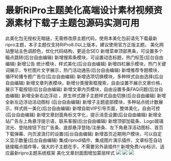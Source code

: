 # 最新RiPro主题美化高端设计素材视频资源素材下载子主题包源码实测可用

此美化包无授权无暗链，无需修改原主题代码，使用本美化包前请先下载最新ripro主题，本子主题仅支持RiPro8.0以上版本，建议使用官方正版主题。
美化网站整站主色调颜色，优化代码结构，更适合SEO
新增菜单顶部黑条，可设置多个瞄点跳转(后台自由编辑)
新增搜索条模块，可设置动态标题，热门标签(后台自由编辑)
新增公告 统计模块，样式美化(后台自由编辑)
新增四栏展示模块，热门关键词展示，专栏图片文字展示，热门活动通告(后台自由编辑)
新增推荐专题模块，循环轮播专题广告位(后台自由编辑)
新增选项切换模块，多种样式自由选择(后台自由编辑)
新增文章列表模块，新增分类搜索框搜索，自由设置不展示文章价格，展示下载按钮(后台自由编辑)
新增文章内页模块，自由设置多条FAQ问题(后台自由编辑)
新增全新右边浮动 ，原生样式跟子主题样式自由切换(后台自由编辑)
新增全新左边浮动活动图标 (后台自由编辑)
新增子主题底部模块，多种站点统计数展示，样式统一美化(后台自由编辑)
新增自助VIP引导页面，整体美化，自由可控 (后台自由编辑)
新增文章封面角标文字化，提示消息设置(后台自由编辑)
新增全站广告左上角悬浮提示语，联系客服(后台自由编辑)
新增顶部加载条、Logo玻璃流光、登陆按钮下拉广告条、底部悬浮登陆/注册条、左下角悬浮活动图标、首页下载弹幕、内页波浪灯的设置(后台自由编辑)
新增首页近期用户模块，可以自定义显示数量(后台自由编辑)
集成riprodl插件、集成图片演示插件、文章标签自动链接瞄点插件等，强大的子主题在手，不需要另外装插件!!
新增免费/vip标识、适应最新ripro主题系统框架
美化文章封面图增加蒙层样式
[![](https://wukongymw.com/wp-content/uploads/2023/03/1677917208-4e6bba822a0c8fe.png)](https://wukongymw.com/wp-content/uploads/2023/03/1677917208-4e6bba822a0c8fe.png)
[![](https://wukongymw.com/wp-content/uploads/2023/03/1677917207-62c953611eaf744.png)](https://wukongymw.com/wp-content/uploads/2023/03/1677917207-62c953611eaf744.png)
[![](https://wukongymw.com/wp-content/uploads/2023/03/1677917207-26a30f95c271f1f.png)](https://wukongymw.com/wp-content/uploads/2023/03/1677917207-26a30f95c271f1f.png)